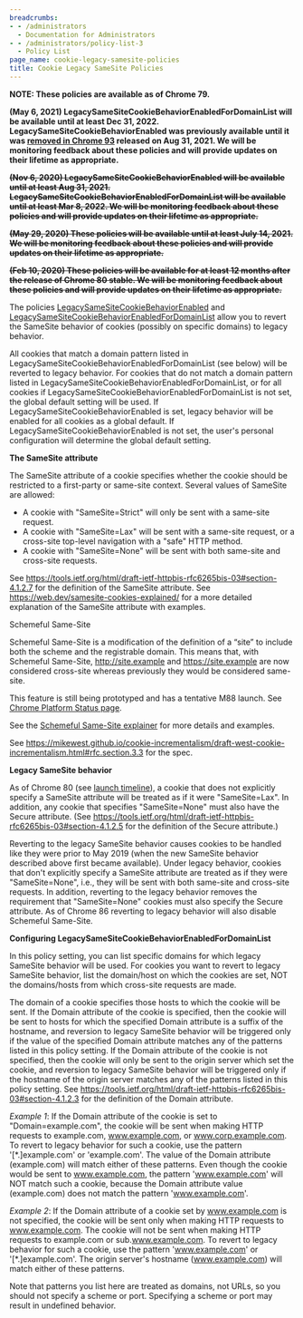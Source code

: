 ```yaml
---
breadcrumbs:
- - /administrators
  - Documentation for Administrators
- - /administrators/policy-list-3
  - Policy List
page_name: cookie-legacy-samesite-policies
title: Cookie Legacy SameSite Policies
---
```


**NOTE: These policies are available as of Chrome 79.**

**(May 6, 2021) LegacySameSiteCookieBehaviorEnabledForDomainList will be
available until at least Dec 31, 2022. LegacySameSiteCookieBehaviorEnabled was
previously available until it was [removed in Chrome 93](https://chromium.googlesource.com/chromium/src/+/a5d81113983931597cc6cfb96558decfa615d464)
released on Aug 31, 2021. We will be monitoring feedback about these policies
and will provide updates on their lifetime as appropriate.**

~~**(Nov 6, 2020) LegacySameSiteCookieBehaviorEnabled will be available until at
least Aug 31, 2021. LegacySameSiteCookieBehaviorEnabledForDomainList will be
available until at least Mar 8, 2022. We will be monitoring feedback about these
policies and will provide updates on their lifetime as appropriate.**~~

~~**(May 29, 2020) These policies will be available until at least July 14,
2021. We will be monitoring feedback about these policies and will provide
updates on their lifetime as appropriate.**~~

~~**(Feb 10, 2020) These policies will be available for at least 12 months after
the release of Chrome 80 stable. We will be monitoring feedback about these
policies and will provide updates on their lifetime as appropriate.**~~

The policies
[LegacySameSiteCookieBehaviorEnabled](https://cloud.google.com/docs/chrome-enterprise/policies/?policy=LegacySameSiteCookieBehaviorEnabled)
and
[LegacySameSiteCookieBehaviorEnabledForDomainList](https://cloud.google.com/docs/chrome-enterprise/policies/?policy=LegacySameSiteCookieBehaviorEnabledForDomainList)
allow you to revert the SameSite behavior of cookies (possibly on specific
domains) to legacy behavior.

All cookies that match a domain pattern listed in
LegacySameSiteCookieBehaviorEnabledForDomainList (see below) will be reverted to
legacy behavior. For cookies that do not match a domain pattern listed in
LegacySameSiteCookieBehaviorEnabledForDomainList, or for all cookies if
LegacySameSiteCookieBehaviorEnabledForDomainList is not set, the global default
setting will be used. If LegacySameSiteCookieBehaviorEnabled is set, legacy
behavior will be enabled for all cookies as a global default. If
LegacySameSiteCookieBehaviorEnabled is not set, the user's personal
configuration will determine the global default setting.

**The SameSite attribute**

The SameSite attribute of a cookie specifies whether the cookie should be
restricted to a first-party or same-site context. Several values of SameSite are
allowed:

*   A cookie with "SameSite=Strict" will only be sent with a same-site
            request.
*   A cookie with "SameSite=Lax" will be sent with a same-site request,
            or a cross-site top-level navigation with a "safe" HTTP method.
*   A cookie with "SameSite=None" will be sent with both same-site and
            cross-site requests.

See
<https://tools.ietf.org/html/draft-ietf-httpbis-rfc6265bis-03#section-4.1.2.7>
for the definition of the SameSite attribute. See
<https://web.dev/samesite-cookies-explained/> for a more detailed explanation of
the SameSite attribute with examples.

Schemeful Same-Site

Schemeful Same-Site is a modification of the definition of a “site” to include
both the scheme and the registrable domain. This means that, with Schemeful
Same-Site, <http://site.example> and <https://site.example> are now considered
cross-site whereas previously they would be considered same-site.

This feature is still being prototyped and has a tentative M88 launch. See
[Chrome Platform Status
page](https://www.chromestatus.com/feature/5096179480133632).

See the [Schemeful Same-Site
explainer](https://github.com/sbingler/schemeful-same-site) for more details and
examples.

See
<https://mikewest.github.io/cookie-incrementalism/draft-west-cookie-incrementalism.html#rfc.section.3.3>
for the spec.

**Legacy SameSite behavior**

As of Chrome 80 (see [launch timeline](/updates/same-site)), a cookie that does
not explicitly specify a SameSite attribute will be treated as if it were
"SameSite=Lax". In addition, any cookie that specifies "SameSite=None" must also
have the Secure attribute. (See
<https://tools.ietf.org/html/draft-ietf-httpbis-rfc6265bis-03#section-4.1.2.5>
for the definition of the Secure attribute.)

Reverting to the legacy SameSite behavior causes cookies to be handled like they
were prior to May 2019 (when the new SameSite behavior described above first
became available). Under legacy behavior, cookies that don't explicitly specify
a SameSite attribute are treated as if they were "SameSite=None", i.e., they
will be sent with both same-site and cross-site requests. In addition, reverting
to the legacy behavior removes the requirement that "SameSite=None" cookies must
also specify the Secure attribute. As of Chrome 86 reverting to legacy behavior
will also disable Schemeful Same-Site.

**Configuring LegacySameSiteCookieBehaviorEnabledForDomainList**

In this policy setting, you can list specific domains for which legacy SameSite
behavior will be used. For cookies you want to revert to legacy SameSite
behavior, list the domain/host on which the cookies are set, NOT the
domains/hosts from which cross-site requests are made.

The domain of a cookie specifies those hosts to which the cookie will be sent.
If the Domain attribute of the cookie is specified, then the cookie will be sent
to hosts for which the specified Domain attribute is a suffix of the hostname,
and reversion to legacy SameSite behavior will be triggered only if the value of
the specified Domain attribute matches any of the patterns listed in this policy
setting. If the Domain attribute of the cookie is not specified, then the cookie
will only be sent to the origin server which set the cookie, and reversion to
legacy SameSite behavior will be triggered only if the hostname of the origin
server matches any of the patterns listed in this policy setting. See
<https://tools.ietf.org/html/draft-ietf-httpbis-rfc6265bis-03#section-4.1.2.3>
for the definition of the Domain attribute.

*Example 1*: If the Domain attribute of the cookie is set to
"Domain=example.com", the cookie will be sent when making HTTP requests to
example.com, www.example.com, or www.corp.example.com. To revert to legacy
behavior for such a cookie, use the pattern '\[\*.\]example.com' or
'example.com'. The value of the Domain attribute (example.com) will match either
of these patterns. Even though the cookie would be sent to www.example.com, the
pattern 'www.example.com' will NOT match such a cookie, because the Domain
attribute value (example.com) does not match the pattern 'www.example.com'.

*Example 2*: If the Domain attribute of a cookie set by www.example.com is not
specified, the cookie will be sent only when making HTTP requests to
www.example.com. The cookie will not be sent when making HTTP requests to
example.com or sub.www.example.com. To revert to legacy behavior for such a
cookie, use the pattern 'www.example.com' or '\[\*.\]example.com'. The origin
server's hostname (www.example.com) will match either of these patterns.

Note that patterns you list here are treated as domains, not URLs, so you should
not specify a scheme or port. Specifying a scheme or port may result in
undefined behavior.